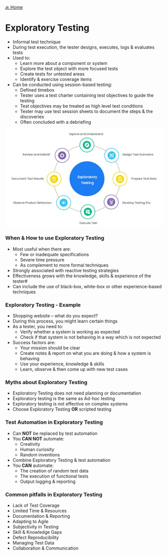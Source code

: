 [🔙 Home](../home.md)

# Exploratory Testing
* Informal test technique
* During test execution, the tester designs, executes, logs & evaluates tests
* Used to:
  * Learn more about a component or system
  * Explore the test object with more focused tests
  * Create tests for untested areas
  * Identify & exercise coverage items
* Can be conducted using session-based testing:
  * Defined timebox
  * Tester uses a test charter containing test objectives to guide the testing
  * Test objectives may be treated as high level test conditions
  * Tester may use test session sheets to document the steps & the discoveries
  * Often concluded with a debriefing

![image12.png](assets/image12.png)

### When & How to use Exploratory Testing
* Most useful when there are:
  * Few or inadequate specifications
  * Severe time pressure
  * As complement to more formal techniques
* Strongly associated with reactive testing strategies
* Effectiveness grows with the knowledge, skills & experience of the tester#
* Can include the use of black-box, white-box or other experience-based techniques

### Exploratory Testing - Example
* Shopping website – what do you expect?
* During this process, you might learn certain things
* As a tester, you need to:
  * Verify whether a system is working as expected
  * Check if that system is not behaving in a way which is not expected
* Success factors are:
  * Your mission should be clear
  * Create notes & report on what you are doing & how a system is behaving
  * Use your experience, knowledge & skills
  * Learn, observe & then come up with new test cases

### Myths about Exploratory Testing
* Exploratory Testing does not need planning or documentation
* Exploratory testing is the same as Ad-hoc testing
* Exploratory testing is not effective on complex systems
* Choose Exploratory Testing **OR** scripted testing

### Test Automation in Exploratory Testing
* Can **NOT** be replaced by test automation
* You **CAN NOT** automate:
  * Creativity
  * Human curiosity
  * Random inventions
* Combine Exploratory Testing & test automation
* You **CAN** automate:
  * The creation of random test data 
  * The execution of functional tests
  * Output logging & reporting

### Common pitfalls in Exploratory Testing
* Lack of Test Coverage
* Limited Time & Resources
* Documentation & Reporting
* Adapting to Agile
* Subjectivity in Testing
* Skill & Knowledge Gaps
* Defect Reproducibility
* Managing Test Data
* Collaboration & Communication